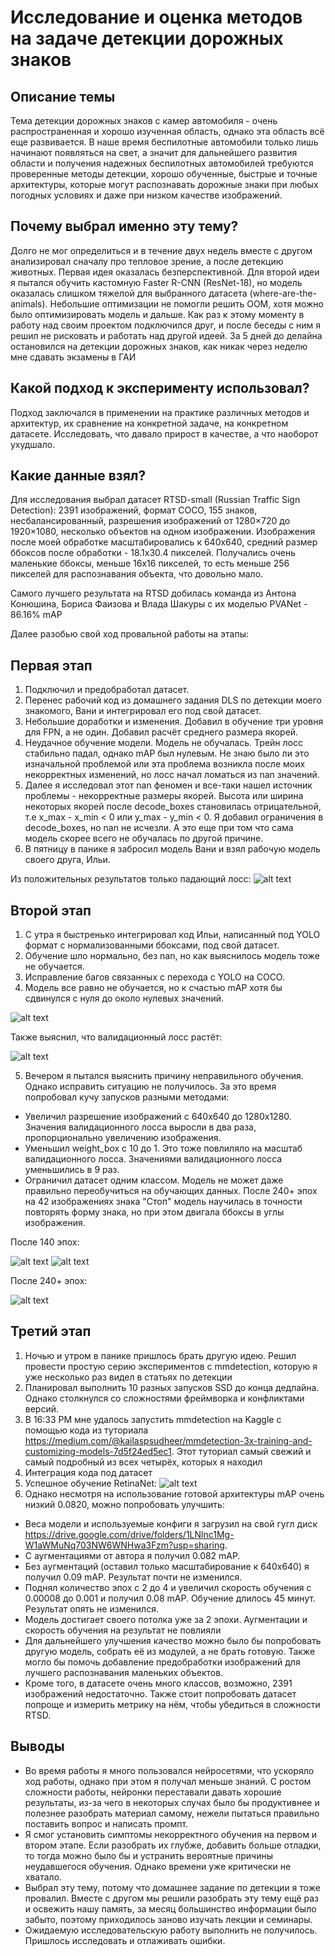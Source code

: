 # Исследование и оценка методов на задаче детекции дорожных знаков

## Описание темы

Тема детекции дорожных знаков с камер автомобиля - очень распространенная и хорошо изученная область, однако эта область всё еще развивается. В наше время беспилотные автомобили только лишь начинают появляться на свет, а значит для дальнейшего развития области и получения надежных беспилотных автомобилей требуются проверенные методы детекции, хорошо обученные, быстрые и точные архитектуры, которые могут распознавать дорожные знаки при любых погодных условиях и даже при низком качестве изображений.

## Почему выбрал именно эту тему?

Долго не мог определиться и в течение двух недель вместе с другом анализировал сначалу про тепловое зрение, а после детекцию животных. Первая идея оказалась безперспективной. Для второй идеи я пытался обучить кастомную Faster R-CNN (ResNet-18), но модель оказалась слишком тяжелой для выбранного датасета (where-are-the-animals). Небольшие оптимизации не помогли решить OOM, хотя можно было оптимизировать модель и дальше.
Как раз к этому моменту в работу над своим проектом подключился друг, и после беседы с ним я решил не рисковать и работать над другой идеей. За 5 дней до делайна остановился на детекции дорожных знаков, как никак через неделю мне сдавать экзамены в ГАИ

## Какой подход к эксперименту использовал?

Подход заключался в применении на практике различных методов и архитектур, их сравнение на конкретной задаче, на конкретном датасете. Исследовать, что давало прирост в качестве, а что наоборот ухудшало.

## Какие данные взял?

Для исследования выбрал датасет RTSD-small (Russian Traffic Sign Detection): 2391 изображений, формат COCO, 155 знаков, несбалансированный, разрешения изображений от 1280×720 до 1920×1080, несколько объектов на одном изображении. Изображения после моей обработке масштабировались к 640x640, средний размер ббоксов после обработки - 18.1x30.4 пикселей. Получались очень маленькие ббоксы, меньше 16x16 пикселей, то есть меньше 256 пикселей для распознавания объекта, что довольно мало.

Самого лучшего результата на RTSD добилась команда из Антона Конюшина, Бориса Фаизова и Влада Шакуры с их моделью PVANet - 86.16% mAP

Далее разобью свой ход провальной работы на этапы:

## Первая этап

1) Подключил и предобработал датасет.
2) Перенес рабочий код из домашнего задания DLS по детекции моего знакомого, Вани и интегрировал его под свой датасет.
3) Небольшие доработки и изменения. Добавил в обучение три уровня для FPN, а не один. Добавил расчёт среднего размера якорей.
4) Неудачное обучение модели. Модель не обучалась. Трейн лосс стабильно падал, однако mAP был нулевым. Не знаю было ли это изначальной проблемой или эта проблема возникла после моих некорректных изменений, но лосс начал ломаться из nan значений.
5) Далее я исследовал этот nan феномен и все-таки нашел источник проблемы - некорректные размеры якорей. Высота или ширина некоторых якорей после decode_boxes становилась отрицательной, т.е x_max - x_min < 0 или y_max - y_min < 0. Я добавил ограничения в decode_boxes, но nan не исчезли. А это еще при том что сама модель скорее всего не обучалась по другой причине.
6) В пятницу в панике я забросил модель Вани и взял рабочую модель своего друга, Ильи.

Из положительных результатов только падающий лосс:
![alt text](docs/images/image-6.png)

## Второй этап

1) С утра я быстренько интегрировал код Ильи, написанный под YOLO формат с нормализованными ббоксами, под свой датасет.
2) Обучение шло нормально, без nan, но как выяснилось модель тоже не обучается.
3) Исправление багов связанных с перехода с YOLO на COCO.
4) Модель все равно не обучается, но к счастью mAP хотя бы сдвинулся с нуля до около нулевых значений.

![alt text](docs/images/image.png)

Также выяснил, что валидационный лосс растёт:

![alt text](docs/images/image-5.png)

5) Вечером я пытался выяснить причину неправильного обучения. Однако исправить ситуацию не получилось. За это время попробовал кучу запусков разными методами:
- Увеличил разрешение изображений с 640x640 до 1280x1280. Значения валидационного лосса выросли в два раза, пропорционально увеличению изображения.
- Уменьшил weight_box с 10 до 1. Это тоже повлиляло на масштаб валидационного лосса. Значениями валидационного лосса уменьшились в 9 раз.
- Ограничил датасет одним классом. Модель не может даже правильно переобучиться на обучающих данных. После 240+ эпох на 42 изображениях знака "Стоп" модель научилась в точности повторять форму знака, но при этом двигала ббоксы в углы изображения.

После 140 эпох:

![alt text](docs/images/image-4.png)
![alt text](docs/images/image-3.png)

После 240+ эпох:

![alt text](docs/images/image-2.png)

## Третий этап

1) Ночью и утром в панике пришлось брать другую идею. Решил провести простую серию экспериментов с mmdetection, которую я уже несколько раз видел в статьях по детекции
2) Планировал выполнить 10 разных запусков SSD до конца дедлайна. Однако столкнулся со сложностями фреймворка и конфликтами версий.
3) В 16:33 PM мне удалось запустить mmdetection на Kaggle с помощью кода из туториала https://medium.com/@kailaspsudheer/mmdetection-3x-training-and-customizing-models-7d5f24ed5ec1. Этот туториал самый свежий и самый подробный из всех четырёх, которых я находил
4) Интеграция кода под датасет
5) Успешное обучение RetinaNet:
![alt text](docs/images/image-1.png)
6) Однако несмотря на использование готовой архитектуры mAP очень низкий 0.0820, можно попробовать улучшить:
- Веса модели и используемые конфиги я загрузил на свой гугл диск https://drive.google.com/drive/folders/1LNlnc1Mg-W1aWMuNq703NW6WNHwa3Fzm?usp=sharing.
- С аугментациями от автора я получил 0.082 mAP.
- Без аугментаций (оставил только масштабирование к 640x640) я получил 0.09 mAP. Результат почти не изменился.
- Поднял количество эпох с 2 до 4 и увеличил скорость обучения с 0.00008 до 0.001 и получил 0.08 mAP. Обучение длилось 45 минут. Результат опять не изменился.
- Модель достигает своего потолка уже за 2 эпохи. Аугментации и скорость обучения на результат не повлияли
- Для дальнейшего улучшения качество можно было бы попробовать другую модель, собрать её из модулей, а не брать готовую. Также могло бы помочь добавление предобработки изображений для лучшего распознавания маленьких объектов.
- Кроме того, в датасете очень много классов, возможно, 2391 изображений недостаточно. Также стоит попробовать датасет попроще и измерить метрику на нём, чтобы убедиться в сложности RTSD.

## Выводы

- Во время работы я много пользовался нейросетями, что ускоряло ход работы, однако при этом я получал меньше знаний. С ростом сложности работы, нейронки переставали давать хорошие результаты, из-за чего в некоторых случах было бы продуктивнее и полезнее разобрать материал самому, нежели пытаться правильно поставить вопрос и написать промпт.
- Я смог установить симптомы некорректного обучения на первом и втором этапе. Если разобрать их глубже, добавить больше отладки, то тогда можно было бы и устранить вероятные причины неудавшегося обучения. Однако времени уже критически не хватало.
- Выбрал эту тему, потому что домашнее задание по детекции я тоже провалил. Вместе с другом мы решили разобрать эту тему ещё раз и освежить нашу память, за месяц большинство информации было забыто, поэтому приходилось заново изучать лекции и семинары.
- Ожидаемую исследовательскую работу выполнить не получилось. Пришлось исследовать и отлаживать ошибки.